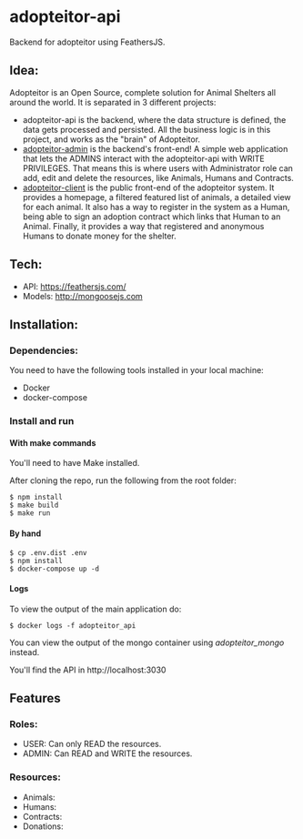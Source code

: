 # adopteitor-api
Backend for adopteitor using FeathersJS.

## Idea:
  Adopteitor is an Open Source, complete solution for Animal Shelters all around the world.
  It is separated in 3 different projects:
  - adopteitor-api is the backend, where the data structure is defined, the data gets processed and persisted. All the business logic is in this project, and works as the "brain" of Adopteitor.
  - [adopteitor-admin](https://github.com/adopteitor/adopteitor-admin) is the backend's front-end! A simple web application that lets the ADMINS interact with the adopteitor-api with WRITE PRIVILEGES. That means this is where users with Administrator role can add, edit and delete the resources, like Animals, Humans and Contracts.
  - [adopteitor-client](https://github.com/adopteitor/adopteitor-client) is the public front-end of the adopteitor system. It provides a homepage, a filtered featured list of animals, a detailed view for each animal. It also has a way to register in the system as a Human, being able to sign an adoption contract which links that Human to an Animal. Finally, it provides a way that registered and anonymous Humans to donate money for the shelter.

## Tech:
  - API: https://feathersjs.com/
  - Models: http://mongoosejs.com


## Installation:
### Dependencies:
You need to have the following tools installed in your local machine:
- Docker
- docker-compose

### Install and run
#### With make commands
You'll need to have Make installed.

After cloning the repo, run the following from the root folder:

```
$ npm install
$ make build
$ make run
```

#### By hand

```
$ cp .env.dist .env
$ npm install
$ docker-compose up -d
```
#### Logs
To view the output of the main application do:
```
$ docker logs -f adopteitor_api
```
You can view the output of the mongo container using *adopteitor_mongo* instead.

You'll find the API in http://localhost:3030

## Features

### Roles:
  - USER: Can only READ the resources.
  - ADMIN: Can READ and WRITE the resources.

### Resources:
  - Animals:
  - Humans:
  - Contracts:
  - Donations:
